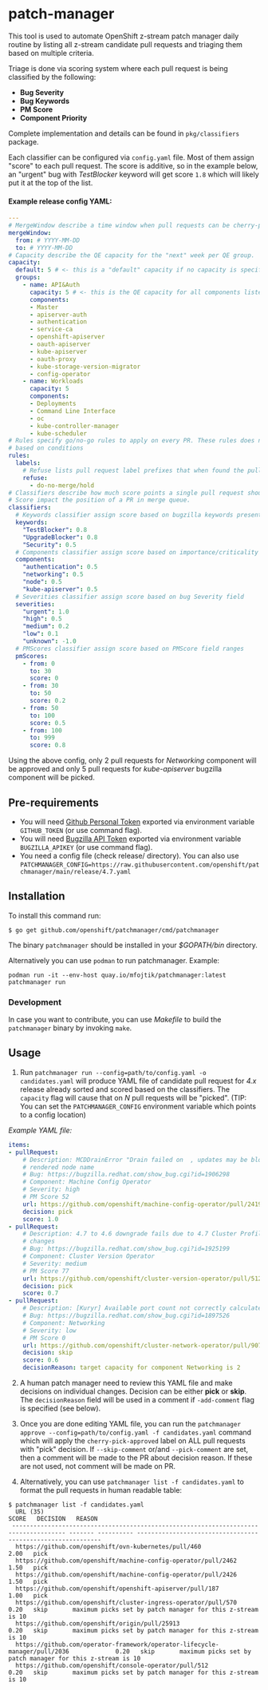 # patch-manager

This tool is used to automate OpenShift z-stream patch manager daily routine by listing all z-stream candidate pull requests and triaging
them based on multiple criteria.

Triage is done via scoring system where each pull request is being classified by the following:

* **Bug Severity**
* **Bug Keywords**
* **PM Score**
* **Component Priority**

Complete implementation and details can be found in `pkg/classifiers` package.

Each classifier can be configured via `config.yaml` file. Most of them assign "score" to each pull request. The score is additive, so in the example
below, an "urgent" bug with *TestBlocker* keyword will get score `1.8` which will likely put it at the top of the list.

#### Example release config YAML:

```yaml
---
# MergeWindow describe a time window when pull requests can be cherry-picked for the z-stream.
mergeWindow:
  from: # YYYY-MM-DD
  to: # YYYY-MM-DD
# Capacity describe the QE capacity for the "next" week per QE group.
capacity:
  default: 5 # <- this is a "default" capacity if no capacity is specified for a component
  groups:
    - name: API&Auth
      capacity: 5 # <- this is the QE capacity for all components listed below
      components:
      - Master
      - apiserver-auth
      - authentication
      - service-ca
      - openshift-apiserver
      - oauth-apiserver
      - kube-apiserver
      - oauth-proxy
      - kube-storage-version-migrator
      - config-operator
    - name: Workloads
      capacity: 5
      components:
      - Deployments
      - Command Line Interface
      - oc
      - kube-controller-manager
      - kube-scheduler
# Rules specify go/no-go rules to apply on every PR. These rules does not use classification/scoring, but make decisions directly
# based on conditions
rules:
  labels:
    # Refuse lists pull request label prefixes that when found the pull request will be automatically "skipped" (reason will be recorded)
    refuse:
      - do-no-merge/hold
# Classifiers describe how much score points a single pull request should get. (0-1)
# Score impact the position of a PR in merge queue.
classifiers:
  # Keywords classifier assign score based on bugzilla keywords present in bug associated with pull request
  keywords:
    "TestBlocker": 0.8
    "UpgradeBlocker": 0.8
    "Security": 0.5
  # Components classifier assign score based on importance/criticality of components
  components:
    "authentication": 0.5
    "networking": 0.5
    "node": 0.5
    "kube-apiserver": 0.5
  # Severities classifier assign score based on bug Severity field
  severities:
    "urgent": 1.0
    "high": 0.5
    "medium": 0.2
    "low": 0.1
    "unknown": -1.0
  # PMScores classifier assign score based on PMScore field ranges
  pmScores:
    - from: 0
      to: 30
      score: 0
    - from: 30
      to: 50
      score: 0.2
    - from: 50
      to: 100
      score: 0.5
    - from: 100
      to: 999
      score: 0.8
```


Using the above config, only 2 pull requests for *Networking* component will be approved and only 5 pull requests for *kube-apiserver* bugzilla
component will be picked.


## Pre-requirements

* You will need [Github Personal Token](https://github.com/settings/tokens) exported via environment variable `GITHUB_TOKEN` (or use command flag).
* You will need [Bugzilla API Token](https://bugzilla.redhat.com/userprefs.cgi?tab=apikey) exported via environment variable `BUGZILLA_APIKEY` (or use command flag).
* You need a config file (check release/ directory). You can also use `PATCHMANAGER_CONFIG=https://raw.githubusercontent.com/openshift/patchmanager/main/release/4.7.yaml`

## Installation

To install this command run:

```
$ go get github.com/openshift/patchmanager/cmd/patchmanager
```

The binary `patchmanager` should be installed in your *$GOPATH/bin* directory.

Alternatively you can use `podman` to run patchmanager. Example:

```
podman run -it --env-host quay.io/mfojtik/patchmanager:latest patchmanager run 
```

### Development

In case you want to contribute, you can use *Makefile* to build the `patchmanager` binary by invoking `make`.

## Usage

1. Run `patchmanager run --config=path/to/config.yaml -o candidates.yaml` will produce YAML file of candidate pull request for *4.x* release already sorted
  and scored based on the classifiers. The `capacity` flag will cause that on *N* pull requests will be "picked". (TIP: You can set the `PATCHMANAGER_CONFIG` environment variable
   which points to a config location)
  
*Example YAML file:*
  
```yaml
items:
- pullRequest:
    # Description: MCDDrainError "Drain failed on  , updates may be blocked" missing
    # rendered node name
    # Bug: https://bugzilla.redhat.com/show_bug.cgi?id=1906298
    # Component: Machine Config Operator
    # Severity: high
    # PM Score 52
    url: https://github.com/openshift/machine-config-operator/pull/2419
    decision: pick
    score: 1.0
- pullRequest:
    # Description: 4.7 to 4.6 downgrade fails due to 4.7 Cluster Profile Support manifest
    # changes
    # Bug: https://bugzilla.redhat.com/show_bug.cgi?id=1925199
    # Component: Cluster Version Operator
    # Severity: medium
    # PM Score 77
    url: https://github.com/openshift/cluster-version-operator/pull/512
    decision: pick
    score: 0.7
- pullRequest:
    # Description: [Kuryr] Available port count not correctly calculated for alerts
    # Bug: https://bugzilla.redhat.com/show_bug.cgi?id=1897526
    # Component: Networking
    # Severity: low
    # PM Score 0
    url: https://github.com/openshift/cluster-network-operator/pull/907
    decision: skip
    score: 0.6
    decisionReason: target capacity for component Networking is 2
```

2. A human patch manager need to review this YAML file and make decisions on individual changes. Decision can be either **pick** or **skip**.
   The `decisionReason` field will be used in a comment if `-add-comment` flag is specified (see below).
   
3. Once you are done editing YAML file, you can run the `patchmanager approve --config=path/to/config.yaml -f candidates.yaml` command which will apply the `cherry-pick-approved` label
   on ALL pull requests with "pick" decision. If `--skip-comment` or/and `--pick-comment` are set, then a comment will be made to the PR about decision reason. If these are not used,
   not comment will be made on PR.
   
4. Alternatively, you can use `patchmanager list -f candidates.yaml` to format the pull requests in human readable table:

```console
$ patchmanager list -f candidates.yaml 
  URL (35)                                                                              SCORE   DECISION   REASON                                                      
 ------------------------------------------------------------------------------------- ------- ---------- ------------------------------------------------------------ 
  https://github.com/openshift/ovn-kubernetes/pull/460                                   2.00   pick                                                                   
  https://github.com/openshift/machine-config-operator/pull/2462                         1.50   pick                                                                   
  https://github.com/openshift/machine-config-operator/pull/2426                         1.50   pick                                                                   
  https://github.com/openshift/openshift-apiserver/pull/187                              1.00   pick                                                                   
  https://github.com/openshift/cluster-ingress-operator/pull/570                         0.20   skip       maximum picks set by patch manager for this z-stream is 10  
  https://github.com/openshift/origin/pull/25913                                         0.20   skip       maximum picks set by patch manager for this z-stream is 10  
  https://github.com/operator-framework/operator-lifecycle-manager/pull/2036             0.20   skip       maximum picks set by patch manager for this z-stream is 10  
  https://github.com/openshift/console-operator/pull/512                                 0.20   skip       maximum picks set by patch manager for this z-stream is 10  
```
